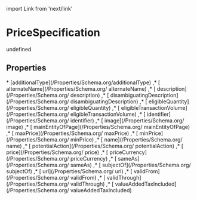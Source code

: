 import Link from 'next/link'
# PriceSpecification

undefined

## Properties

<Grid>
* [additionalType](/Properties/Schema.org/additionalType)
,* [ alternateName](/Properties/Schema.org/ alternateName)
,* [ description](/Properties/Schema.org/ description)
,* [ disambiguatingDescription](/Properties/Schema.org/ disambiguatingDescription)
,* [ eligibleQuantity](/Properties/Schema.org/ eligibleQuantity)
,* [ eligibleTransactionVolume](/Properties/Schema.org/ eligibleTransactionVolume)
,* [ identifier](/Properties/Schema.org/ identifier)
,* [ image](/Properties/Schema.org/ image)
,* [ mainEntityOfPage](/Properties/Schema.org/ mainEntityOfPage)
,* [ maxPrice](/Properties/Schema.org/ maxPrice)
,* [ minPrice](/Properties/Schema.org/ minPrice)
,* [ name](/Properties/Schema.org/ name)
,* [ potentialAction](/Properties/Schema.org/ potentialAction)
,* [ price](/Properties/Schema.org/ price)
,* [ priceCurrency](/Properties/Schema.org/ priceCurrency)
,* [ sameAs](/Properties/Schema.org/ sameAs)
,* [ subjectOf](/Properties/Schema.org/ subjectOf)
,* [ url](/Properties/Schema.org/ url)
,* [ validFrom](/Properties/Schema.org/ validFrom)
,* [ validThrough](/Properties/Schema.org/ validThrough)
,* [ valueAddedTaxIncluded](/Properties/Schema.org/ valueAddedTaxIncluded)

</Grid>

